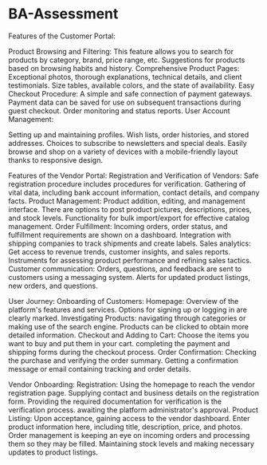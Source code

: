 # BA-Assessment
Features of the Customer Portal:

Product Browsing and Filtering: 
 This feature allows you to search for products by category, brand, price range, etc.
 Suggestions for products based on browsing habits and history.
Comprehensive Product Pages: 
 Exceptional photos, thorough explanations, technical details, and client testimonials.
 Size tables, available colors, and the state of availability.
Easy Checkout Procedure:
A simple and safe connection of payment gateways.
Payment data can be saved for use on subsequent transactions during guest checkout.
Order monitoring and status reports.
User Account Management:

Setting up and maintaining profiles.
Wish lists, order histories, and stored addresses.
Choices to subscribe to newsletters and special deals.
Easily browse and shop on a variety of devices with a mobile-friendly layout thanks to responsive design.


Features of the Vendor Portal:
Registration and Verification of Vendors:
Safe registration procedure includes procedures for verification.
Gathering of vital data, including bank account information, contact details, and company facts.
Product Management:
Product addition, editing, and management interface.
There are options to post product pictures, descriptions, prices, and stock levels.
Functionality for bulk import/export for effective catalog management.
Order Fulfillment: 
Incoming orders, order status, and fulfillment requirements are shown on a dashboard.
Integration with shipping companies to track shipments and create labels.
Sales analytics: 
Get access to revenue trends, customer insights, and sales reports.
Instruments for assessing product performance and refining sales tactics.
Customer communication: 
Orders, questions, and feedback are sent to customers using a messaging system.
Alerts for updated product listings, new orders, and questions.


User Journey:
Onboarding of Customers:
Homepage:
Overview of the platform's features and services.
Options for signing up or logging in are clearly marked.
Investigating Products:
navigating through categories or making use of the search engine.
Products can be clicked to obtain more detailed information.
Checkout and Adding to Cart: 
Choose the items you want to buy and put them in your cart.
completing the payment and shipping forms during the checkout process.
Order Confirmation: 
Checking the purchase and verifying the order summary.
Getting a confirmation message or email containing tracking and order details.

Vendor Onboarding: 
Registration:
Using the homepage to reach the vendor registration page.
Supplying contact and business details on the registration form.
Providing the required documentation for verification is the verification process.
awaiting the platform administrator's approval.
Product Listing: 
Upon acceptance, gaining access to the vendor dashboard.
Enter product information here, including title, description, price, and photos.
Order management is keeping an eye on incoming orders and processing them so they may be filled.
Maintaining stock levels and making necessary updates to product listings.
